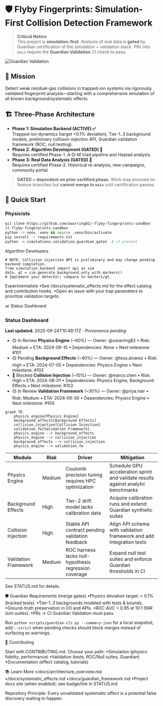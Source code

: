 # 🛡️ Flyby Fingerprints: Simulation-First Collision Detection Framework

> **Critical Notice**  
> This project is **simulation-first**. Analysis of real data is **gated** by Guardian certification of the simulation + validation stack. PRs into `main` require the **Guardian Validation** CI check to pass.

![Guardian Validation](https://github.com/uwarring82/-flyby-fingerprints-sandbox/actions/workflows/guardian-validation.yml/badge.svg)

## 🎯 Mission
Detect weak residual-gas collisions in trapped-ion systems via rigorously validated fingerprint analysis—starting with a comprehensive simulation of all known background/systematic effects.

## 🏗️ Three-Phase Architecture

- **Phase 1: Simulation Backend (ACTIVE) ✅**  
  Trapped-ion dynamics (target <0.1% deviation), Tier-1..3 background models, preliminary collision-injection API, Guardian validation framework (ROC, null testing).
- **Phase 2: Algorithm Development (GATED) 🔗**  
  Requires certified Phase-1. A-D-M triad pipeline and Heptad analysis.
- **Phase 3: Real Data Analysis (GATED) 🔗**  
  Requires certified Phase-2. Historical re-analysis, new campaigns, community portal.

> **GATED = dependent on prior certified phase.** Work may proceed on feature branches but **cannot merge to `main`** until certification passes.

## 🚀 Quick Start

### Physicists
```bash
git clone https://github.com/uwarring82/-flyby-fingerprints-sandbox
cd flyby-fingerprints-sandbox
python -m venv .venv && source .venv/bin/activate
pip install -r requirements.txt
python -m simulations.validation.guardian_gates  # if present
```

Algorithm Developers

```
# NOTE: Collision injection API is preliminary and may change pending backend completion.
from simulation_backend import api as sim
data, gt = sim.generate_background_only_with_markers()
# Implement your detector; compare to markers/gt.
```

Experimentalists
•See /docs/systematic_effects.md for the effect catalog and contribution hooks.
•Open an issue with your trap parameters to prioritize validation targets.

📊 Status Dashboard

<!-- DASHBOARD:BEGIN -->
<!-- (autogenerated, do not edit) -->

### Status Dashboard
**Last updated:** 2025-09-24T10:48:17Z · _Provenance pending_

- 🟡 In Review **Physics Engine** (~60%) — Owner: @uwarring82 • Risk: Medium • ETA: 2024-06-15 • Dependencies: None • Next milestone: #101
- 🟡 Pending **Background Effects** (~40%) — Owner: @tess.alvarez • Risk: High • ETA: 2024-07-05 • Dependencies: Physics Engine • Next milestone: #102
- 🔴 Blocked **Collision Injection** (~10%) — Owner: @marco.chen • Risk: High • ETA: 2024-08-01 • Dependencies: Physics Engine, Background Effects • Next milestone: #103
- 🟡 In Review **Validation Framework** (~30%) — Owner: @priya.nair • Risk: Medium • ETA: 2024-06-30 • Dependencies: Physics Engine • Next milestone: #104

```mermaid
graph TD
    physics_engine[Physics Engine]
    background_effects[Background Effects]
    collision_injection[Collision Injection]
    validation_fw[Validation Framework]
    physics_engine --> background_effects
    physics_engine --> collision_injection
    background_effects --> collision_injection
    physics_engine --> validation_fw
```

| Module | Risk | Driver | Mitigation |
| --- | --- | --- | --- |
| Physics Engine | Medium | Coulomb precision tuning requires HPC optimization | Schedule GPU acceleration sprint and validate results against analytic benchmarks |
| Background Effects | High | Tier-2 drift model lacks calibration data | Acquire calibration runs and extend Guardian synthetic suites |
| Collision Injection | High | Stable API contract pending validation feedback | Align API schema with validation framework and add integration tests |
| Validation Framework | Medium | ROC harness lacks null-hypothesis regression coverage | Expand null test suites and enforce Guardian thresholds in CI |
<!-- DASHBOARD:END -->

See STATUS.md for details.

🛡️ Guardian Requirements (merge gates)
•Physics deviation target: < 0.1% (tracked tests).
•Tier-1..3 backgrounds modeled with tests & bounds.
•Ground-truth preservation in I/O and APIs.
•ROC AUC > 0.95 at 10:1 SNR (sim suites).
•PRs → CI Guardian Validation must pass.

Run `python scripts/guardian-cli.py --summary-json` for a local snapshot; add
`--strict` when pending checks should block merges instead of surfacing as
warnings.

🤝 Contributing

Start with CONTRIBUTING.md. Choose your path:
•Simulation (physics fidelity, performance)
•Validation (tests, ROC/Null suites, Guardian)
•Documentation (effect catalog, tutorials)

📚 Learn More
•/docs/architecture_overview.md
•/docs/systematic_effects.md
•/docs/guardian_framework.md
•Project docs site (when enabled): see badge/link in STATUS.md

Repository Principle:
Every unvalidated systematic effect is a potential false discovery waiting to happen.

